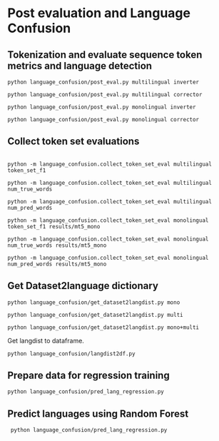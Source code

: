 # Post evaluation and Language Confusion


## Tokenization and evaluate sequence token metrics and language detection


```
python language_confusion/post_eval.py multilingual inverter

python language_confusion/post_eval.py multilingual corrector

python language_confusion/post_eval.py monolingual inverter

python language_confusion/post_eval.py monolingual corrector

```


## Collect token set evaluations

```

python -m language_confusion.collect_token_set_eval multilingual token_set_f1 

python -m language_confusion.collect_token_set_eval multilingual num_true_words 

python -m language_confusion.collect_token_set_eval multilingual num_pred_words 

python -m language_confusion.collect_token_set_eval monolingual token_set_f1 results/mt5_mono

python -m language_confusion.collect_token_set_eval monolingual num_true_words results/mt5_mono

python -m language_confusion.collect_token_set_eval monolingual num_pred_words results/mt5_mono

```

## Get Dataset2language dictionary

```
python language_confusion/get_dataset2langdist.py mono

python language_confusion/get_dataset2langdist.py multi

python language_confusion/get_dataset2langdist.py mono+multi

```

Get langdist to dataframe.
```
python language_confusion/langdist2df.py
```


## Prepare data for regression training 

```
python language_confusion/pred_lang_regression.py
```

## Predict languages using Random Forest

```
 python language_confusion/pred_lang_regression.py

```